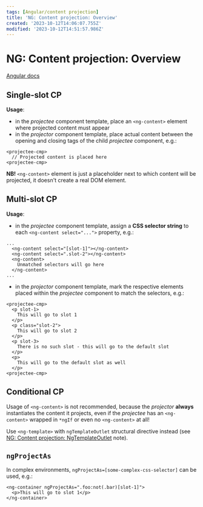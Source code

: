 ```yaml
---
tags: [Angular/content projection]
title: 'NG: Content projection: Overview'
created: '2023-10-12T14:06:07.755Z'
modified: '2023-10-12T14:51:57.986Z'
---
```


# NG: Content projection: Overview

[Angular docs](https://angular.io/guide/content-projection#multi-slot-content-projection)


## Single-slot CP

**Usage**: 
- in the _projectee_ component template, place an `<ng-content>` element where projected content must appear
- in the _projector_ component template, place actual content between the opening and closing tags of the child _projectee_ component, e.g.:
```
<projectee-cmp>
  // Projected content is placed here
<projectee-cmp>
```

**NB!** `<ng-content>` element is just a placeholder next to which content will be projected, it doesn't create a real DOM element.


## Multi-slot CP

**Usage**:
- in the _projectee_ component template, assign a **CSS selector string** to each `<ng-content select="...">` property, e.g.:
```
...
  <ng-content select="[slot-1]"></ng-content>
  <ng-content select=".slot-2"></ng-content>
  <ng-content>
    Unmatched selectors will go here
  </ng-content>
...
```
- in the _projector_ component template, mark the respective elements placed within the _projectee_ component to match the selectors, e.g.:
```
<projectee-cmp>
  <p slot-1>
    This will go to slot 1
  </p>
  <p class="slot-2">
    This will go to slot 2
  </p>
  <p slot-3>
    There is no such slot - this will go to the default slot
  </p>
  <p>
    This will go to the default slot as well
  </p>
<projectee-cmp>
```


## Conditional CP

Usage of `<ng-content>` is not recommended, because the _projector_ **always** instantiates the content it projects, even if the _projectee_ has an `<ng-content>` wrapped in `*ngIf` or even no `<ng-content>` at all!

Use `<ng-template>` with `ngTemplateOutlet` structural directive instead (see [NG: Content projection: NgTemplateOutlet](https://github.com/malashonock/interview-prep-notes/blob/main/NG%EA%9E%89%20ContentProjection%EA%9E%89%20NgTemplateOutlet.md) note).


## `ngProjectAs`

In complex environments, `ngProjectAs=[some-complex-css-selector]` can be used, e.g.:
```
<ng-container ngProjectAs=".foo:not(.bar)[slot-1]">
  <p>This will go to slot 1</p>
</ng-container>
```

